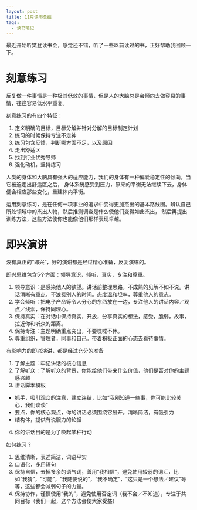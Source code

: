```yaml
---
layout: post
title: 11月读书总结
tags:
  - 读书笔记
---
```


最近开始听樊登读书会，感觉还不错，听了一些以前读过的书，正好帮助我回顾一下。

# 刻意练习

反复做一件事情是一种极其低效的事情，但是人的大脑总是会倾向去做容易的事情，往往容易低水平重复。

刻意练习的有四个特征：
1. 定义明确的目标，目标分解并针对分解的目标制定计划
2. 练习的时候保持专注不走神
3. 练习包含反馈，判断哪方面不足，以及原因
4. 走出舒适区
5. 找到行业优秀导师
6. 强化动机，坚持练习

人类的身体和大脑具有强大的适应能力，我们的身体有一种偏爱稳定性的倾向，当它被迫走出舒适区之后，
身体系统感受到压力，原来的平衡无法继续下去，身体便会相应那些变化，重建体内平衡。

运用刻意练习，是在任何一项事业的追求中变得更加杰出的基本路线图。辨认自己所处领域中的杰出人物，然后推测调查是什么使他们变得如此杰出，
然后再提出训练方法，这些方法使你也能像他们那样表现卓越。

# 即兴演讲

没有真正的“即兴”，好的演讲都是经过精心准备，反复演练的。

即兴思维包含5个方面：领导意识，倾听，真实，专注和尊重。
1. 领导意识：是感染他人的欲望。讲话前整理思路，不成熟的见解不如不说。讲话清晰有重点，不浪费别人的时间。态度温和坦率，尊重他人的意志。
2. 学会倾听：把电子产品等令人分心的东西放在一边，专注他人的讲话内容／观点／线索，保持同理心。
3. 保持真实：在对话中保持真实，开放，分享真实的想法，感受，脆弱，故事，拉近你和听众的距离。
4. 保持专注：主题明确重点突出，不要喋喋不休。
5. 尊重组织，管理者，同事和自己。带着积极正面的心态去看待事情。

有影响力的即兴演讲，都是经过充分的准备
1. 了解主题：牢记讲话的核心信息
2. 了解听众：了解听众的背景，你能给他们带来什么价值，他们是否对你的主题感兴趣
3. 讲话脚本模板
 - 抓手，吸引观众的注意，建立连结，比如“我刚知道一些事，你可能比较关心，我们谈谈”
 - 要点，你的核心观点，你的讲话必须围绕它展开。清晰简洁，有吸引力
 - 结构体，提供有说服力的论据
4. 你的讲话目的是为了唤起某种行动

如何练习？
1. 思维清晰，表述简洁，词语平实
2. 口语化，多用短句
3. 保持自信，去掉多余的语气词，善用“我相信”，避免使用较弱的词汇，比如“我猜”，“可能”，“我随便说的”，“我不确定”，“这只是一个想法／建议”等等，这些都会减弱句子的力量。
4. 保持协作，谨慎使用“我的”，避免使用否定词（我不会／不知道），专注于共同目标（我们一起，这个方法会使大家受益）

